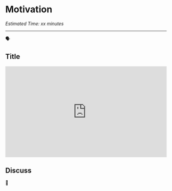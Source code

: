 # Motivation

*Estimated Time: xx minutes*

---

<aside>


🗣

</aside>

## Title

<div style="position: relative; padding-bottom: 56.25%; height: 0;"><iframe src="https://www.youtube.com/embed/fLaslONQAKM" title="YouTube video player" frameborder="0" allow="accelerometer; autoplay; clipboard-write; encrypted-media; gyroscope; picture-in-picture" allowfullscreen style="position: absolute; top: 0; left: 0; width: 100%; height: 100%;"></iframe></div>

## Discuss

<aside>


💬

</aside>

